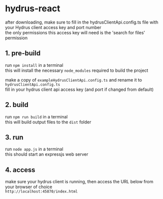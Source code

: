 # hydrus-react
after downloading, make sure to fill in the hydrusClientApi.config.ts file with your Hydrus client access key and port number  
the only permissions this access key will need is the 'search for files' permission

## 1. pre-build
run `npm install` in a terminal  
this will install the necessary `node_modules` required to build the project  

make a copy of `exampleHydrusClientApi.config.ts` and rename it to `hydrusClientApi.config.ts`  
fill in your hydrus client api access key (and port if changed from default)

## 2. build
run `npm run build` in a terminal  
this will build output files to the `dist` folder

## 3. run
run `node app.js` in a terminal  
this should start an expressjs web server

## 4. access
make sure your hydrus client is running, then access the URL below from your browser of choice  
`http://localhost:45870/index.html`